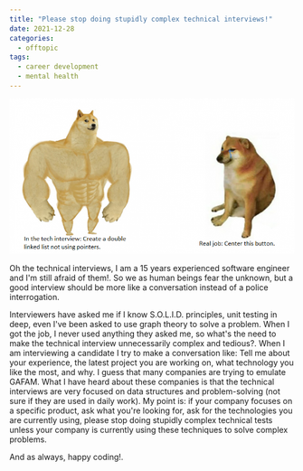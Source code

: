 ```yaml
---
title: "Please stop doing stupidly complex technical interviews!"
date: 2021-12-28
categories:
  - offtopic
tags:
  - career development
  - mental health
---
```


![Please stop stupidly complex interviews.png?](/assets/images/please-stop-stupidly-complex-interviews.png)



Oh the technical interviews, I am a 15 years experienced software engineer and I'm still afraid of them!. So we as human beings fear the unknown, but a good interview should be more like a conversation instead of a police interrogation.

Interviewers have asked me if I know S.O.L.I.D. principles, unit testing in deep, even I've been asked to use graph theory to solve a problem. When I got the job, I never used anything they asked me, so what's the need to make the technical interview unnecessarily complex and tedious?. When I am interviewing a candidate I try to make a conversation like: Tell me about your experience, the latest project you are working on, what technology you like the most, and why. I guess that many companies are trying to emulate GAFAM. What I have heard about these companies is that the technical interviews are very focused on data structures and problem-solving (not sure if they are used in daily work). My point is: if your company focuses on a specific product, ask what you're looking for, ask for the technologies you are currently using, please stop doing stupidly complex technical tests unless your company is currently using these techniques to solve complex problems.

And as always, happy coding!.
